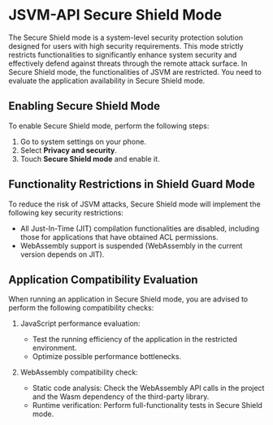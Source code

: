 # JSVM-API Secure Shield Mode
<!--Kit: NDK Development-->
<!--Subsystem: arkcompiler-->
<!--Owner: @yuanxiaogou; @string_sz-->
<!--Designer: @knightaoko-->
<!--Tester: @test_lzz-->
<!--Adviser: @fang-jinxu-->

The Secure Shield mode is a system-level security protection solution designed for users with high security requirements. This mode strictly restricts functionalities to significantly enhance system security and effectively defend against threats through the remote attack surface. In Secure Shield mode, the functionalities of JSVM are restricted. You need to evaluate the application availability in Secure Shield mode.

## Enabling Secure Shield Mode

To enable Secure Shield mode, perform the following steps:
1. Go to system settings on your phone.
2. Select **Privacy and security**.
3. Touch **Secure Shield mode** and enable it.

## Functionality Restrictions in Shield Guard Mode

To reduce the risk of JSVM attacks, Secure Shield mode will implement the following key security restrictions:
- All Just-In-Time (JIT) compilation functionalities are disabled, including those for applications that have obtained ACL permissions.
- WebAssembly support is suspended (WebAssembly in the current version depends on JIT).

## Application Compatibility Evaluation

When running an application in Secure Shield mode, you are advised to perform the following compatibility checks:
1. JavaScript performance evaluation:
    - Test the running efficiency of the application in the restricted environment.
    - Optimize possible performance bottlenecks.

2. WebAssembly compatibility check:
    - Static code analysis: Check the WebAssembly API calls in the project and the Wasm dependency of the third-party library.
    - Runtime verification: Perform full-functionality tests in Secure Shield mode.
